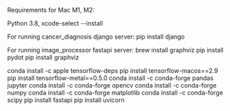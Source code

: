Requirements for Mac M1, M2:

Python 3.8,
xcode-select --install

For running cancer_diagnosis django server:
pip install django

For running image_processor fastapi server:
brew install graphviz
pip install pydot
pip install graphviz

conda install -c apple tensorflow-deps
pip install tensorflow-macos==2.9
pip install tensorflow-metal==0.5.0
conda install -c conda-forge pandas jupyter
conda install -c conda-forge opencv
conda install -c conda-forge numpy
conda install -c conda-forge matplotlib
conda install -c conda-forge scipy
pip install fastapi
pip install uvicorn